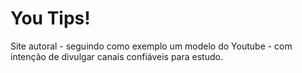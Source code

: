 # You Tips!

 Site autoral - seguindo como exemplo um modelo do Youtube - com intenção de divulgar canais confiáveis para estudo.
